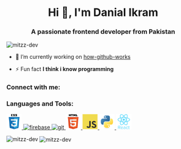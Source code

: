 <h1 align="center">Hi 👋, I'm Danial Ikram</h1>
<h3 align="center">A passionate frontend developer from Pakistan</h3>

<p align="left"> <img src="https://komarev.com/ghpvc/?username=mitzz-dev&label=Profile%20views&color=0e75b6&style=flat" alt="mitzz-dev" /> </p>

- 🔭 I’m currently working on [how-github-works](https://github.com/Mitzz-Dev/git-test)

- ⚡ Fun fact **I think i know programming**

<h3 align="left">Connect with me:</h3>
<p align="left">
</p>

<h3 align="left">Languages and Tools:</h3>
<p align="left"> <a href="https://www.w3schools.com/css/" target="_blank" rel="noreferrer"> <img src="https://raw.githubusercontent.com/devicons/devicon/master/icons/css3/css3-original-wordmark.svg" alt="css3" width="40" height="40"/> </a> <a href="https://firebase.google.com/" target="_blank" rel="noreferrer"> <img src="https://www.vectorlogo.zone/logos/firebase/firebase-icon.svg" alt="firebase" width="40" height="40"/> </a> <a href="https://git-scm.com/" target="_blank" rel="noreferrer"> <img src="https://www.vectorlogo.zone/logos/git-scm/git-scm-icon.svg" alt="git" width="40" height="40"/> </a> <a href="https://www.w3.org/html/" target="_blank" rel="noreferrer"> <img src="https://raw.githubusercontent.com/devicons/devicon/master/icons/html5/html5-original-wordmark.svg" alt="html5" width="40" height="40"/> </a> <a href="https://developer.mozilla.org/en-US/docs/Web/JavaScript" target="_blank" rel="noreferrer"> <img src="https://raw.githubusercontent.com/devicons/devicon/master/icons/javascript/javascript-original.svg" alt="javascript" width="40" height="40"/> </a> <a href="https://www.python.org" target="_blank" rel="noreferrer"> <img src="https://raw.githubusercontent.com/devicons/devicon/master/icons/python/python-original.svg" alt="python" width="40" height="40"/> </a> <a href="https://reactjs.org/" target="_blank" rel="noreferrer"> <img src="https://raw.githubusercontent.com/devicons/devicon/master/icons/react/react-original-wordmark.svg" alt="react" width="40" height="40"/> </a> </p>

<p><img align="left" src="https://github-readme-stats.vercel.app/api/top-langs?username=mitzz-dev&show_icons=true&theme=tokyonight&locale=en&layout=compact" alt="mitzz-dev" /></p>

<p>&nbsp;<img align="center" src="https://github-readme-stats.vercel.app/api?username=mitzz-dev&show_icons=true&theme=tokyonight&locale=en" alt="mitzz-dev" /></p>
